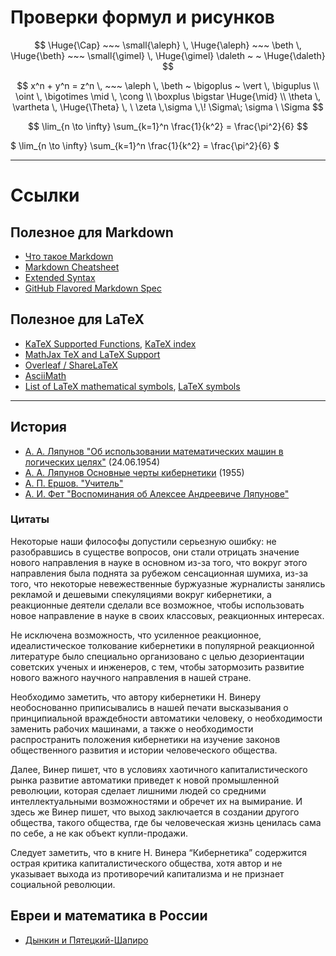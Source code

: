 # Проверки формул и рисунков

$$ \Huge{\Cap} ~~~ \small{\aleph} \, \Huge{\aleph} ~~~ \beth \, \Huge{\beth} ~~~ \small{\gimel} \, \Huge{\gimel} \daleth ~ ~ \Huge{\daleth} $$

$$ x^n + y^n = z^n  \, ~~~ \aleph \, \beth ~ \bigoplus ~ \vert \, \biguplus \\ \oint \, \bigotimes \mid \, \cong \\ \boxplus \bigstar \Huge{\mid} \\
\theta \, \vartheta \, \Huge{\Theta} \, \  \zeta \,\sigma \,\! \Sigma\;	\sigma \ \Sigma $$

$$ \lim_{n \to \infty} 
  \sum_{k=1}^n \frac{1}{k^2} 
  = \frac{\pi^2}{6}  $$
  
$ \lim_{n \to \infty} 
  \sum_{k=1}^n \frac{1}{k^2} 
  = \frac{\pi^2}{6}  $

---



# Ccылки 

## Полезное для Markdown
 * [Что такое Markdown](https://guides.hexlet.io/markdown/)
 * [Markdown Cheatsheet](https://github.com/adam-p/markdown-here/wiki/Markdown-Cheatsheet)
 * [Extended Syntax](https://www.markdownguide.org/extended-syntax)
 * [GitHub Flavored Markdown Spec](https://github.github.com/gfm)

## Полезное для LaTeX
 * [KaTeX Supported Functions](https://katex.org/docs/supported.html), [KaTeX index](https://katex.org/docs/support_table.html)
 * [MathJax TeX and LaTeX Support](https://docs.mathjax.org/en/latest/tex.html)
 * [Overleaf / ShareLaTeX](https://www.overleaf.com/learn/latex/List_of_Greek_letters_and_math_symbols)
 * [AsciiMath](http://asciimath.org/#syntax)
 * [List of LaTeX mathematical symbols](https://oeis.org/wiki/List_of_LaTeX_mathematical_symbols), [LaTeX symbols](https://en.wikipedia.org/wiki/Wikipedia:LaTeX_symbols)

---

## История
* [А. А. Ляпунов "Об использовании математических машин в логических целях"](http://pco.iis.nsk.su/simics/informatics/fet/lyapun-2.htm) (24.06.1954)
* [А. А. Ляпунов Основные черты кибернетики](https://www.computer-museum.ru/books/cybernetics.htm) (1955)
* [А. П. Ершов. "Учитель"](http://pco.iis.nsk.su/simics/informatics/fet/ershov.htm)
* [А. И. Фет "Воспоминания об Алексее Андреевиче Ляпунове"](http://pco.iis.nsk.su/simics/informatics/fet/afet.htm)

### Цитаты

Некоторые наши философы допустили серьезную ошибку: не разобравшись в существе вопросов, они стали отрицать значение нового направления в науке в основном из-за того, что вокруг этого направления была поднята за рубежом сенсационная шумиха, из-за того, что некоторые невежественные буржуазные журналисты занялись рекламой и дешевыми спекуляциями вокруг кибернетики, а реакционные деятели сделали все возможное, чтобы использовать новое направление в науке в своих классовых, реакционных интересах.    

Не исключена возможность, что усиленное реакционное, идеалистическое толкование кибернетики в популярной реакционной литературе было специально организовано с целью дезориентации советских ученых и инженеров, с тем, чтобы затормозить развитие нового важного научного направления в нашей стране.   

Необходимо заметить, что автору кибернетики Н. Винеру необоснованно приписывались в нашей печати высказывания о принципиальной враждебности автоматики человеку, о необходимости заменить рабочих машинами, а также о необходимости распространить положения кибернетики на изучение законов общественного развития и истории человеческого общества.   

Далее, Винер пишет, что в условиях хаотичного капиталистического рынка развитие автоматики приведет к новой промышленной революции, которая сделает лишними людей со средними интеллектуальными возможностями и обречет их на вымирание. И здесь же Винер пишет, что выход заключается в создании другого общества, такого общества, где бы человеческая жизнь ценилась сама по себе, а не как объект купли-продажи.  

Следует заметить, что в книге Н. Винера “Кибернетика” содержится острая критика капиталистического общества, хотя автор и не указывает выхода из противоречий капитализма и не признает социальной революции.  


## Евреи и математика в России
 * [Дынкин и Пятецкий-Шапиро](http://dynkincollection.library.cornell.edu/sites/default/files/Piatetsky-Shapiro%20(RUS),%20Ithaca,%20N.%20Y.%20,%20Nov.%2017,%201978.pdf)
 
 

